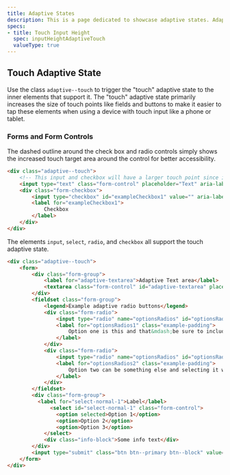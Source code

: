 ```yaml
---
title: Adaptive States
description: This is a page dedicated to showcase adaptive states. Adaptive states can be defined within any scope of the DOM to modify style of supported elements for different environment factors like touch input.
specs:
- title: Touch Input Height
  spec: inputHeightAdaptiveTouch
  valueType: true
---
```


## Touch Adaptive State

Use the class `adaptive--touch` to trigger the "touch" adaptive state to the inner elements that support it. The "touch" adaptive state primarily increases the size of touch points like fields and buttons to make it easier to tap these elements when using a device with touch input like a phone or tablet.

### Forms and Form Controls

The <span class="example-padding">dashed outline around the check box and radio controls</span> simply shows the increased touch target area around the control for better accessibility.

```html
<div class="adaptive--touch">
    <!-- This input and checkbox will have a larger touch point since it's in an adaptive parent -->
    <input type="text" class="form-control" placeholder="Text" aria-label="Adaptive text input example"/>
    <div class="form-checkbox">
        <input type="checkbox" id="exampleCheckbox1" value="" aria-label="Adaptive checkbox example"/>
        <label for="exampleCheckbox1">
            Checkbox
        </label>
    </div>
</div>
```

The elements `input`, `select`, `radio`, and `checkbox` all support the touch adaptive state.
```html
<div class="adaptive--touch">
    <form>
        <div class="form-group">
            <label for="adaptive-textarea">Adaptive Text area</label>
            <textarea class="form-control" id="adaptive-textarea" placeholder="Placeholder" rows="3"></textarea>
        </div>
        <fieldset class="form-group">
            <legend>Example adaptive radio buttons</legend>
            <div class="form-radio">
                <input type="radio" name="optionsRadios" id="optionsRadios1" value="option1" checked>
                <label for="optionsRadios1" class="example-padding">
                    Option one is this and that&mdash;be sure to include why it's great
                </label>
            </div>
            <div class="form-radio">
                <input type="radio" name="optionsRadios" id="optionsRadios2" value="option2">
                <label for="optionsRadios2" class="example-padding">
                    Option two can be something else and selecting it will deselect option one
                </label>
            </div>
        </fieldset>
        <div class="form-group">
          <label for="select-normal-1">Label</label>
              <select id="select-normal-1" class="form-control">
                <option selected>Option 1</option>
                <option>Option 2</option>
                <option>Option 3</option>
            </select>
            <div class="info-block">Some info text</div>
        </div>
        <input type="submit" class="btn btn--primary btn--block" value="save">
    </form>
</div>
```
